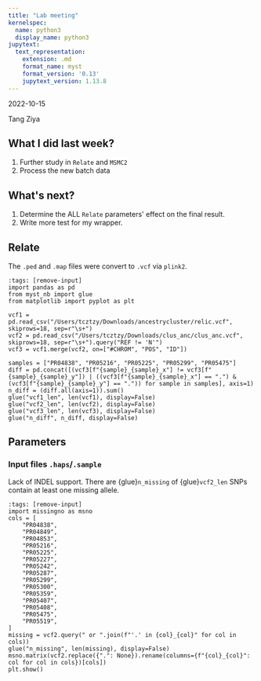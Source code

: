 ```yaml
---
title: "Lab meeting"
kernelspec:
  name: python3
  display_name: python3
jupytext:
  text_representation:
    extension: .md
    format_name: myst
    format_version: '0.13'
    jupytext_version: 1.13.8
---
```


2022-10-15

Tang Ziya
<!--
> 2022-10-15 | {sub-ref}`wordcount-words` words | {sub-ref}`wordcount-minutes` min read
-->

## What I did last week?

1. Further study in `Relate` and `MSMC2`
2. Process the new batch data

## What's next?

1. Determine the ALL `Relate` parameters' effect on the final result.
2. Write more test for my wrapper.

## Relate

The `.ped` and `.map` files were convert to `.vcf` via `plink2`.
<!--
```console
$ plink2 --pedmap snp.pure --rice --recode vcf --out relic
$ plink2 --pedmap ancestrycluster --rice --recode vcf --out anc
```
-->
```{code-cell}
:tags: [remove-input]
import pandas as pd
from myst_nb import glue
from matplotlib import pyplot as plt

vcf1 = pd.read_csv("/Users/tcztzy/Downloads/ancestrycluster/relic.vcf", skiprows=18, sep=r"\s+")
vcf2 = pd.read_csv("/Users/tcztzy/Downloads/clus_anc/clus_anc.vcf", skiprows=18, sep=r"\s+").query("REF != 'N'")
vcf3 = vcf1.merge(vcf2, on=["#CHROM", "POS", "ID"])

samples = ["PR04838", "PR05216", "PR05225", "PR05299", "PR05475"]
diff = pd.concat([(vcf3[f"{sample}_{sample}_x"] != vcf3[f"{sample}_{sample}_y"]) | ((vcf3[f"{sample}_{sample}_x"] == ".") & (vcf3[f"{sample}_{sample}_y"] == ".")) for sample in samples], axis=1)
n_diff = (diff.all(axis=1)).sum()
glue("vcf1_len", len(vcf1), display=False)
glue("vcf2_len", len(vcf2), display=False)
glue("vcf3_len", len(vcf3), display=False)
glue("n_diff", n_diff, display=False)
```
<!--
The number of SNPs in first batch is {glue}`vcf1_len`, and {glue}`vcf2_len` in second batch, there are {glue}`vcf3_len` SNPs in both.

Second batch doesn't include all SNPs in first batch may cause by different filter applied.

There are {glue}`n_diff` SNPs invert the major and minor alleles because of the population frequency differ in two batches.
```{revealjs-break}
:notitle:
```
```{code-cell}
:tags: [remove-input]
from matplotlib import pyplot as plt
from matplotlib_venn import venn3
venn3(
    subsets=(len(vcf1) - len(vcf3), len(vcf2) - len(vcf3), len(vcf3) - n_diff, 0, 0, 0, n_diff),
    set_labels=("Batch 1", "Batch 2", "invert")
)
plt.show()
```
-->



## Parameters

### Input files `.haps`/`.sample`

Lack of INDEL support. There are {glue}`n_missing` of {glue}`vcf2_len` SNPs contain at least one missing allele.

```{code-cell}
:tags: [remove-input]
import missingno as msno
cols = [
    "PR04838",
    "PR04849",
    "PR04853",
    "PR05216",
    "PR05225",
    "PR05227",
    "PR05242",
    "PR05287",
    "PR05299",
    "PR05300",
    "PR05359",
    "PR05407",
    "PR05408",
    "PR05475",
    "PR05519",
]
missing = vcf2.query(" or ".join(f"'.' in {col}_{col}" for col in cols))
glue("n_missing", len(missing), display=False)
msno.matrix(vcf2.replace({".": None}).rename(columns={f"{col}_{col}": col for col in cols})[cols])
plt.show()
```

<!--
| Parameter | Description | Effects |
|-----------|-------------|---------|
| `--haps`, `--sample` | input files |  |
| `--map` | Genetic map | High quality genetic map will help |
| `--mutation_rate` | Mutation rate | I choose 1.2e-8 from literature. |
| `--years_per_gen` | Years per generation | I think 1 year per generation is reasonable. |
| `--effectiveN`/`--coal` |  |  |
-->
